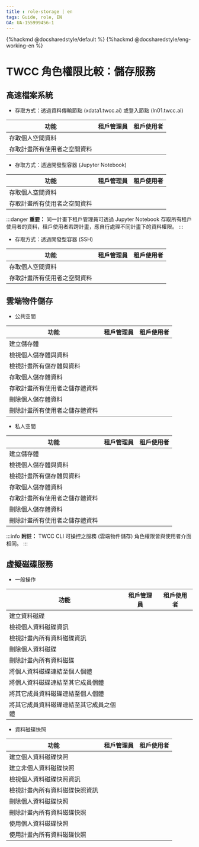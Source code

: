 ```yaml
---
title : role-storage | en
tags: Guide, role, EN
GA: UA-155999456-1
---
```


{%hackmd @docsharedstyle/default %}
{%hackmd @docsharedstyle/eng-working-en %}

<style>
.fa-times{color:#ADADAD; font-size:25px}
.fa-check{color:#27a5bd; font-size:25px}
</style>


# TWCC 角色權限比較：儲存服務 

## 高速檔案系統

- 存取方式：透過資料傳輸節點 (xdata1.twcc.ai) 或登入節點 (ln01.twcc.ai) 

| 功能 | 租戶管理員 | 租戶使用者 |
| -------- | -------- | -------- |
|存取個人空間資料|<i class="fa fa-check" aria-hidden="true"></i>|<i class="fa fa-check" aria-hidden="true"></i>
|存取計畫所有使用者之空間資料|<i class="fa fa-times" aria-hidden="true"></i>|<i class="fa fa-times" aria-hidden="true"></i>


- 存取方式：透過開發型容器 (Jupyter Notebook)

| 功能 | 租戶管理員 | 租戶使用者 |
| -------- | -------- | -------- |
|存取個人空間資料|<i class="fa fa-check" aria-hidden="true"></i>|<i class="fa fa-check" aria-hidden="true"></i>
|存取計畫所有使用者之空間資料|<i class="fa fa-check" aria-hidden="true"></i>|<i class="fa fa-times" aria-hidden="true"></i>

:::danger
<i class="fa fa-exclamation-triangle fa-20" aria-hidden="true"></i> **重要：**
同一計畫下租戶管理員可透過 Jupyter Notebook 存取所有租戶使用者的資料，租戶使用者若跨計畫，應自行處理不同計畫下的資料權限。
:::

- 存取方式：透過開發型容器 (SSH)

| 功能 | 租戶管理員 | 租戶使用者 |
| -------- | -------- | -------- |
|存取個人空間資料|<i class="fa fa-check" aria-hidden="true"></i>|<i class="fa fa-check" aria-hidden="true"></i>
|存取計畫所有使用者之空間資料|<i class="fa fa-times" aria-hidden="true"></i>|<i class="fa fa-times" aria-hidden="true"></i>


## 雲端物件儲存

- 公共空間

| 功能 | 租戶管理員 | 租戶使用者 |
| -------- | -------- | -------- |
|建立儲存體|<i class="fa fa-check" aria-hidden="true"></i>|<i class="fa fa-check" aria-hidden="true"></i>
|檢視個人儲存體與資料|<i class="fa fa-check" aria-hidden="true"></i>|<i class="fa fa-check" aria-hidden="true"></i>
|檢視計畫所有儲存體與資料|<i class="fa fa-check" aria-hidden="true"></i>|<i class="fa fa-check" aria-hidden="true"></i>
|存取個人儲存體資料|<i class="fa fa-check" aria-hidden="true"></i>|<i class="fa fa-check" aria-hidden="true"></i>
|存取計畫所有使用者之儲存體資料|<i class="fa fa-check" aria-hidden="true"></i>|<i class="fa fa-check" aria-hidden="true"></i>
|刪除個人儲存體資料|<i class="fa fa-check" aria-hidden="true"></i>|<i class="fa fa-check" aria-hidden="true"></i>
|刪除計畫所有使用者之儲存體資料|<i class="fa fa-check" aria-hidden="true"></i>|<i class="fa fa-check" aria-hidden="true"></i>

- 私人空間

| 功能 | 租戶管理員 | 租戶使用者 |
| -------- | -------- | -------- |
|建立儲存體|<i class="fa fa-check" aria-hidden="true"></i>|<i class="fa fa-check" aria-hidden="true"></i>
|檢視個人儲存體與資料|<i class="fa fa-check" aria-hidden="true"></i>|<i class="fa fa-check" aria-hidden="true"></i>
|檢視計畫所有儲存體與資料|<i class="fa fa-times" aria-hidden="true"></i>|<i class="fa fa-times" aria-hidden="true"></i>
|存取個人儲存體資料|<i class="fa fa-check" aria-hidden="true"></i>|<i class="fa fa-check" aria-hidden="true"></i>
|存取計畫所有使用者之儲存體資料|<i class="fa fa-times" aria-hidden="true"></i>|<i class="fa fa-times" aria-hidden="true"></i>
|刪除個人儲存體資料|<i class="fa fa-check" aria-hidden="true"></i>|<i class="fa fa-check" aria-hidden="true"></i>
|刪除計畫所有使用者之儲存體資料|<i class="fa fa-times" aria-hidden="true"></i>|<i class="fa fa-times" aria-hidden="true"></i>


:::info
<i class="fa fa-paperclip fa-20" aria-hidden="true"></i> **附註：**
TWCC CLI 可操控之服務 (雲端物件儲存) 角色權限皆與使用者介面相同。
:::

## 虛擬磁碟服務

- 一般操作 

| 功能 | 租戶管理員 | 租戶使用者 |
| -------- | -------- | -------- |
|建立資料磁碟|<i class="fa fa-check" aria-hidden="true"></i>|<i class="fa fa-check" aria-hidden="true"></i>
|檢視個人資料磁碟資訊|<i class="fa fa-check" aria-hidden="true"></i>|<i class="fa fa-check" aria-hidden="true"></i>
|檢視計畫內所有資料磁碟資訊|<i class="fa fa-check" aria-hidden="true"></i>|<i class="fa fa-times" aria-hidden="true"></i>
|刪除個人資料磁碟|<i class="fa fa-check" aria-hidden="true"></i>|<i class="fa fa-check" aria-hidden="true"></i>
|刪除計畫內所有資料磁碟|<i class="fa fa-check" aria-hidden="true"></i>|<i class="fa fa-times" aria-hidden="true"></i>
|將個人資料磁碟連結至個人個體|<i class="fa fa-check" aria-hidden="true"></i>|<i class="fa fa-check" aria-hidden="true"></i>
|將個人資料磁碟連結至其它成員個體|<i class="fa fa-times" aria-hidden="true"></i>|<i class="fa fa-times" aria-hidden="true"></i>
|將其它成員資料磁碟連結至個人個體|<i class="fa fa-check" aria-hidden="true"></i>|<i class="fa fa-times" aria-hidden="true"></i>
|將其它成員資料磁碟連結至其它成員之個體|<i class="fa fa-times" aria-hidden="true"></i>|<i class="fa fa-times" aria-hidden="true"></i>


- 資料磁碟快照

| 功能 | 租戶管理員 | 租戶使用者 |
| -------- | -------- | -------- |
|建立個人資料磁碟快照|<i class="fa fa-check" aria-hidden="true"></i>|<i class="fa fa-check" aria-hidden="true"></i>
|建立非個人資料磁碟快照|<i class="fa fa-check" aria-hidden="true"></i>|<i class="fa fa-check" aria-hidden="true"></i>
|檢視個人資料磁碟快照資訊|<i class="fa fa-check" aria-hidden="true"></i>|<i class="fa fa-check" aria-hidden="true"></i>
|檢視計畫內所有資料磁碟快照資訊|<i class="fa fa-check" aria-hidden="true"></i>|<i class="fa fa-times" aria-hidden="true"></i>
|刪除個人資料磁碟快照|<i class="fa fa-check" aria-hidden="true"></i>|<i class="fa fa-check" aria-hidden="true"></i>
|刪除計畫內所有資料磁碟快照|<i class="fa fa-check" aria-hidden="true"></i>|<i class="fa fa-times" aria-hidden="true"></i>
|使用個人資料磁碟快照|<i class="fa fa-check" aria-hidden="true"></i>|<i class="fa fa-check" aria-hidden="true"></i>
|使用計畫內所有資料磁碟快照|<i class="fa fa-check" aria-hidden="true"></i>|<i class="fa fa-times" aria-hidden="true"></i>

